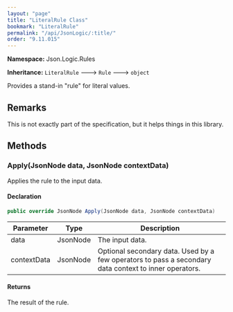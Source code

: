 ```yaml
---
layout: "page"
title: "LiteralRule Class"
bookmark: "LiteralRule"
permalink: "/api/JsonLogic/:title/"
order: "9.11.015"
---
```

**Namespace:** Json.Logic.Rules

**Inheritance:**
`LiteralRule`
 🡒 
`Rule`
 🡒 
`object`

Provides a stand-in "rule" for literal values.

## Remarks

This is not exactly part of the specification, but it helps things in this library.

## Methods

### Apply(JsonNode data, JsonNode contextData)

Applies the rule to the input data.

#### Declaration

```c#
public override JsonNode Apply(JsonNode data, JsonNode contextData)
```

| Parameter | Type | Description |
|---|---|---|
| data | JsonNode | The input data. |
| contextData | JsonNode | Optional secondary data.  Used by a few operators to pass a secondary<br>    data context to inner operators. |


#### Returns

The result of the rule.


